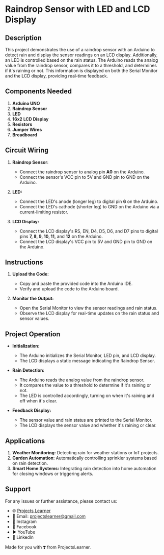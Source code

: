 # Raindrop Sensor with LED and LCD Display

## Description

This project demonstrates the use of a raindrop sensor with an Arduino to detect rain and display the sensor readings on an LCD display. Additionally, an LED is controlled based on the rain status. The Arduino reads the analog value from the raindrop sensor, compares it to a threshold, and determines if it's raining or not. This information is displayed on both the Serial Monitor and the LCD display, providing real-time feedback.

## Components Needed

1. **Arduino UNO**
2. **Raindrop Sensor**
3. **LED**
4. **16x2 LCD Display**
5. **Resistors**
6. **Jumper Wires**
7. **Breadboard**

## Circuit Wiring

1. **Raindrop Sensor:**
   - Connect the raindrop sensor to analog pin **A0** on the Arduino.
   - Connect the sensor's VCC pin to 5V and GND pin to GND on the Arduino.

2. **LED:**
   - Connect the LED's anode (longer leg) to digital pin **6** on the Arduino.
   - Connect the LED's cathode (shorter leg) to GND on the Arduino via a current-limiting resistor.

3. **LCD Display:**
   - Connect the LCD display's RS, EN, D4, D5, D6, and D7 pins to digital pins **7, 8, 9, 10, 11,** and **12** on the Arduino.
   - Connect the LCD display's VCC pin to 5V and GND pin to GND on the Arduino.

## Instructions

1. **Upload the Code:**
   - Copy and paste the provided code into the Arduino IDE.
   - Verify and upload the code to the Arduino board.

2. **Monitor the Output:**
   - Open the Serial Monitor to view the sensor readings and rain status.
   - Observe the LCD display for real-time updates on the rain status and sensor values.

## Project Operation

- **Initialization:**
  - The Arduino initializes the Serial Monitor, LED pin, and LCD display.
  - The LCD displays a static message indicating the Raindrop Sensor.

- **Rain Detection:**
  - The Arduino reads the analog value from the raindrop sensor.
  - It compares the value to a threshold to determine if it's raining or not.
  - The LED is controlled accordingly, turning on when it's raining and off when it's clear.

- **Feedback Display:**
  - The sensor value and rain status are printed to the Serial Monitor.
  - The LCD displays the sensor value and whether it's raining or clear.

## Applications

1. **Weather Monitoring:** Detecting rain for weather stations or IoT projects.
2. **Garden Automation:** Automatically controlling sprinkler systems based on rain detection.
3. **Smart Home Systems:** Integrating rain detection into home automation for closing windows or triggering alerts.

## Support

For any issues or further assistance, please contact us:

- 🌐 [Projects Learner](https://projectslearner.com)
- 📧 Email: projectslearner@gmail.com
- 📸 Instagram
- 📘 Facebook
- ▶️ YouTube
- 📘 LinkedIn

Made for you with ❣️ from ProjectsLearner.